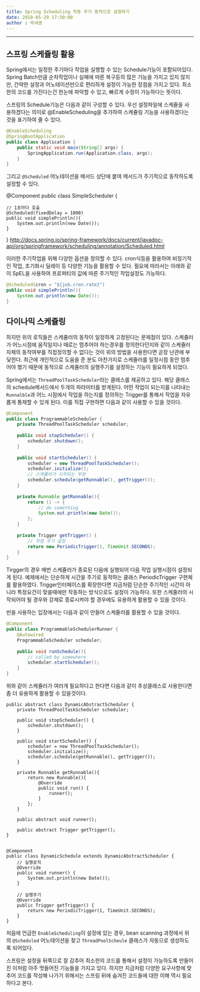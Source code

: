 ```yaml
---
title: Spring Scheduling 작동 주기 동적으로 설정하기
date: 2018-05-29 17:50:00
author : 박세종
---
```


---

## 스프링 스케쥴링 활용

Spring에서는 일정한 주기마다 작업을 실행할 수 있는 Schedule기능이 포함되어있다. Spring Batch만큼 순차작업이나 실패에 따른 복구등의 많은 기능을 가지고 있지 않지만, 간략한 설정과 어노테이션만으로 편리하게 설정이 가능한 장점을 가지고 있다. 최소한의 코드를 가진다는건 한눈에 파악할 수 있고, 빠르게 수정이 가능하다는 뜻이다.

스프링의 Schedule기능은 다음과 같이 구성할 수 있다. 우선 설정파일에 스케쥴을 사용하겠다는 의미로 @EnableScheduling을 추가하여 스케쥴링 기능을 사용하겠다는 것을 표기하여 줄 수 있다.

```java
@EnableScheduling
@SpringBootApplication
public class Application {
	public static void main(String[] args) {
		SpringApplication.run(Application.class, args);
	}
}
```

그리고 `@Scheduled` 어노테이션을 메서드 상단에 붙여 메서드가 주기적으로 동작하도록 설정할 수 있다.

@Component
public class SimpleScheduler {
 
    // 1초마다 호출 
    @Scheduled(fixedDelay = 1000)
    public void simplePrintln(){
        System.out.println(new Date());
    }
}
http://docs.spring.io/spring-framework/docs/current/javadoc-api/org/springframework/scheduling/annotation/Scheduled.html

이러한 주기작업을 위해 다양한 옵션을 정의할 수 있다. cron식등을 활용하여 비정기적인 작업, 초기화시 딜레이 등 다양한 기능을 활용할 수 있다. 필요에 따라서는 아래와 같이 SpEL을 사용하여 프로퍼티의 값에 따른 주기적인 작업설정도 가능하다.

```java
@Scheduled(cron = "${job.cron.rate}")
public void simplePrintln(){
    System.out.println(new Date());
}
```

## 다이나믹 스케쥴링

하지만 위의 로직들은 스케쥴러의 동작이 일정하게 고정된다는 문제점이 있다. 스케쥴러가 어느시점에 움직일지나 때로는 멈추어야 하는경우를 정의한다던지와 같이 스케쥴러 자체의 동작여부를 직접정의할 수 없다는 것이 위의 방법을 사용한다면 곧장 난관에 부딫힌다. 최근에 개인적으로 도움을 준 분도 마찬가지로 스케쥴러를 일정시점 동안 멈추어야 했기 때문에 동적으로 스케쥴러의 실행주기를 설정하는 기능이 필요하게 되었다.

Spring에서는 `ThreadPoolTaskScheduler`라는 클래스를 제공하고 있다. 해당 클래스의 schedule메서드에서 두개의 파라미터를 받게된다. 어떤 작업이 되는지를 나타내는 `Runnalble`과 어느 시점에서 작업을 하는지를 정의하는 Trigger를 통해서 작업을 자유롭게 통제할 수 있게 된다. 이를 직접 구현하면 다음과 같이 사용할 수 있을 것이다.

```java
@Component
public class ProgrammableScheduler {
    private ThreadPoolTaskScheduler scheduler;
 
    public void stopScheduler() {
        scheduler.shutdown();
    }
 
    public void startScheduler() {
        scheduler = new ThreadPoolTaskScheduler();
        scheduler.initialize();
        // 스케쥴러가 시작되는 부분 
        scheduler.schedule(getRunnable(), getTrigger());
    }
 
    private Runnable getRunnable(){
        return () -> {
            // do something 
            System.out.println(new Date());
        };
    }
 
    private Trigger getTrigger() {
        // 작업 주기 설정 
        return new PeriodicTrigger(1, TimeUnit.SECONDS);
    }
}
```

Tirgger의 경우 매번 스케쥴러가 종료된 다음에 실행되어 다음 작업 실행시점이 설정되게 된다. 예제에서는 단순하게 시간을 주기로 동작하는 클래스 PeriodicTrigger 구현체를 활용하였다. Trigger인터페이스를 확장한다면 지금처럼 단순한 주기적인 시간이 아니라 특정요건이 맞을때에만 작동하는 방식으로도 설정이 가능하다. 또한 스케줄러의 시작되어야 될 경우와 강제로 종료시켜야 할 경우에도 유용하게 활용할 수 있을 것이다.

빈을 사용하는 입장에서는 다음과 같이 만들어 스케쥴러를 활용할 수 있을 것이다.

```java
@Component
public class ProgrammableSchedulerRunner {
    @Autowired
    ProgrammableScheduler scheduler;
 
    public void runSchedule(){
        // called by somewhere 
        scheduler.startScheduler();
    }
}
```

위와 같이 스케쥴러가 여러개 필요하다고 한다면 다음과 같이 추상클래스로 사용한다면 좀 더 유용하게 활용할 수 있을것이다.

```
public abstract class DynamicAbstractScheduler {
    private ThreadPoolTaskScheduler scheduler;
 
    public void stopScheduler() {
        scheduler.shutdown();
    }
 
    public void startScheduler() {
        scheduler = new ThreadPoolTaskScheduler();
        scheduler.initialize();
        scheduler.schedule(getRunnable(), getTrigger());
    }
 
    private Runnable getRunnable(){
        return new Runnable(){
            @Override
            public void run() {
                runner();
            }
        };
    }
 
    public abstract void runner();
 
    public abstract Trigger getTrigger();
}
 
 
@Component
public class DynamicSchedule extends DynamicAbstractScheduler {
    // 실행로직 
    @Override
    public void runner() {
        System.out.println(new Date());
    }
 
    // 실행주기 
    @Override
    public Trigger getTrigger() {
        return new PeriodicTrigger(1, TimeUnit.SECONDS);
    }
}
```

처음에 언급한 `EnableScheduling`이 설정에 있는 경우, bean scanning 과정에서 위의 `@Scheduled` 어노테이션을 찾고 `ThreadPoolScheule` 클래스가 자동으로 생성하도록 되어있다.



스프링은 설정을 뒤쪽으로 잘 감추어 최소한의 코드를 통해서 설정이 가능하도록 만들어진 이처럼 아주 멋들어진 기능들을 가지고 있다. 하지만 지금처럼 다양한 요구사항에 맞추어 코드를 작성해 나가기 위해서는 스프링 뒤에 숨겨진 코드들에 대한 이해 역시 필요하다고 본다.
